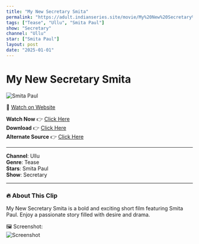 ```yaml
---
title: "My New Secretary Smita"
permalink: "https://adult.indianseries.site/movie/My%20New%20Secretary%20Smita"
tags: ["Tease", "Ullu", "Smita Paul"]
show: "Secretary"
channel: "Ullu"
star: ["Smita Paul"]
layout: post
date: "2025-01-01"
---
```


# My New Secretary Smita

![Smita Paul](https://shorts.desisins.com/wp-content/uploads/2024/10/My-New-Secretary-Ullu-DesiSins.com_.jpg)

🔗 [Watch on Website](https://adult.indianseries.site/movie/My%20New%20Secretary%20Smita)

**Watch Now** 👉 [Click Here](https://adult.indianseries.site/movie/My%20New%20Secretary%20Smita)  
**Download** 👉 [Click Here](https://adult.indianseries.site/movie/My%20New%20Secretary%20Smita)  
**Alternate Source** 👉 [Click Here](https://adult.indianseries.site/movie/My%20New%20Secretary%20Smita)

---

**Channel**: Ullu  
**Genre**: Tease  
**Stars**: Smita Paul  
**Show**: Secretary

---

### 🔥 About This Clip

My New Secretary Smita is a bold and exciting short film featuring Smita Paul. Enjoy a passionate story filled with desire and drama.
 
🖼️ Screenshot:  
![Screenshot](https://shorts.desisins.com/wp-content/uploads/2024/10/My-New-Secretary-Ullu-DesiSins.com_.jpg)
